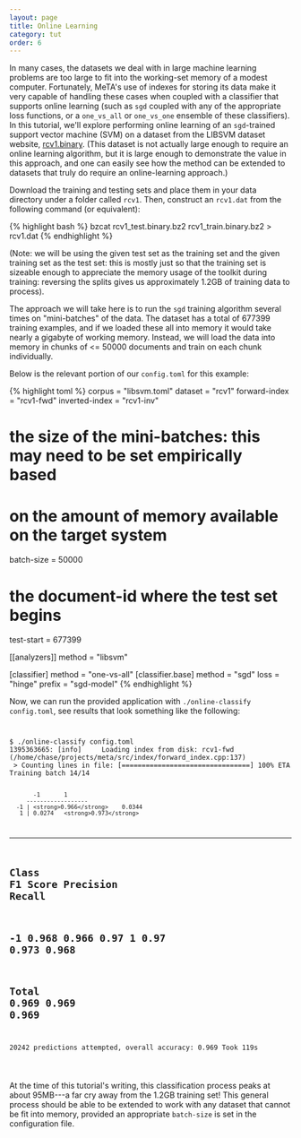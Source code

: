 ```yaml
---
layout: page
title: Online Learning
category: tut
order: 6
---
```


In many cases, the datasets we deal with in large machine learning
problems are too large to fit into the working-set memory of a modest
computer. Fortunately, MeTA's use of indexes for storing its data make it
very capable of handling these cases when coupled with a classifier that
supports online learning (such as `sgd` coupled with any of the
appropriate loss functions, or a `one_vs_all` or `one_vs_one` ensemble of
these classifiers). In this tutorial, we'll explore performing online
learning of an `sgd`-trained support vector machine (SVM) on a dataset from
the LIBSVM dataset website,
[rcv1.binary](http://www.csie.ntu.edu.tw/~cjlin/libsvmtools/datasets/binary.html#rcv1.binary).
(This dataset is not actually large enough to require an online learning
algorithm, but it is large enough to demonstrate the value in this
approach, and one can easily see how the method can be extended to
datasets that truly do require an online-learning approach.)

Download the training and testing sets and place them in your data
directory under a folder called `rcv1`. Then, construct an `rcv1.dat` from
the following command (or equivalent):

{% highlight bash %}
bzcat rcv1_test.binary.bz2 rcv1_train.binary.bz2 > rcv1.dat
{% endhighlight %}

(Note: we will be using the given test set as the training set and the
given training set as the test set: this is mostly just so that the
training set is sizeable enough to appreciate the memory usage of the
toolkit during training: reversing the splits gives us approximately 1.2GB
of training data to process).

The approach we will take here is to run the `sgd` training algorithm
several times on "mini-batches" of the data. The dataset has a total of
677399 training examples, and if we loaded these all into memory it would
take nearly a gigabyte of working memory. Instead, we will load the data
into memory in chunks of <= 50000 documents and train on each chunk
individually.

Below is the relevant portion of our `config.toml` for this example:

{% highlight toml %}
corpus = "libsvm.toml"
dataset = "rcv1"
forward-index = "rcv1-fwd"
inverted-index = "rcv1-inv"

# the size of the mini-batches: this may need to be set empirically based
# on the amount of memory available on the target system
batch-size = 50000
# the document-id where the test set begins
test-start = 677399

[[analyzers]]
method = "libsvm"

[classifier]
method = "one-vs-all"
    [classifier.base]
    method = "sgd"
    loss = "hinge"
    prefix = "sgd-model"
{% endhighlight %}

Now, we can run the provided application with `./online-classify
config.toml`, see results that look something like the following:

<div>
<code>
<pre>
$ ./online-classify config.toml
1395363665: [info]     Loading index from disk: rcv1-fwd
(/home/chase/projects/meta/src/index/forward_index.cpp:137)
 > Counting lines in file: [================================] 100% ETA 00:00:00
Training batch 14/14

           -1       1
         ------------------
      -1 | <strong>0.966</strong>    0.0344
       1 | 0.0274   <strong>0.973</strong>

------------------------------------------------
<strong>Class</strong>       <strong>F1 Score</strong>    <strong>Precision</strong>   <strong>Recall</strong>
------------------------------------------------
-1          0.968       0.966       0.97
1           0.97        0.973       0.968
------------------------------------------------
<strong>Total</strong>       <strong>0.969</strong>       <strong>0.969</strong>       <strong>0.969</strong>
------------------------------------------------
20242 predictions attempted, overall accuracy: 0.969
Took 119s
</pre>
</code>
</div>

At the time of this tutorial's writing, this classification process peaks at
about 95MB---a far cry away from the 1.2GB training set! This general process
should be able to be extended to work with any dataset that cannot be fit into
memory, provided an appropriate `batch-size` is set in the configuration file.
